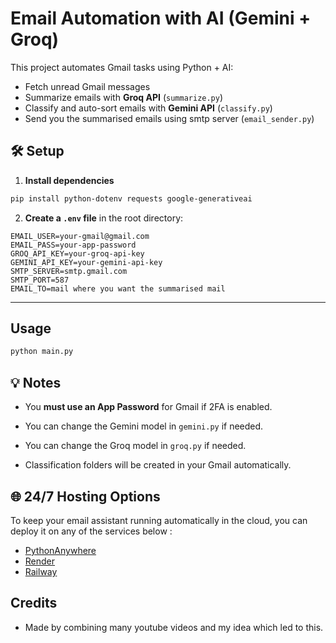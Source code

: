 # Email Automation with AI (Gemini + Groq)
This project automates Gmail tasks using Python + AI:

- Fetch unread Gmail messages
- Summarize emails with **Groq API** (`summarize.py`)
- Classify and auto-sort emails with **Gemini API** (`classify.py`)
- Send you the summarised emails using smtp server (`email_sender.py`)

## 🛠 Setup

1. **Install dependencies**

```bash
pip install python-dotenv requests google-generativeai
```

2. **Create a `.env` file** in the root directory:

```env
EMAIL_USER=your-gmail@gmail.com
EMAIL_PASS=your-app-password
GROQ_API_KEY=your-groq-api-key
GEMINI_API_KEY=your-gemini-api-key
SMTP_SERVER=smtp.gmail.com
SMTP_PORT=587
EMAIL_TO=mail where you want the summarised mail
```

---

## Usage

```bash
python main.py
```

## 💡 Notes

- You **must use an App Password** for Gmail if 2FA is enabled.

- You can change the Gemini model in `gemini.py` if needed.
- You can change the Groq model in `groq.py` if needed.
- Classification folders will be created in your Gmail automatically.

## 🌐 24/7 Hosting Options

To keep your email assistant running automatically in the cloud, you can deploy it on any of the services below :

- [PythonAnywhere](https://www.pythonanywhere.com)
- [Render](https://render.com)
- [Railway](https://railway.app)

## Credits 
- Made by combining many youtube videos and my idea which led to this.